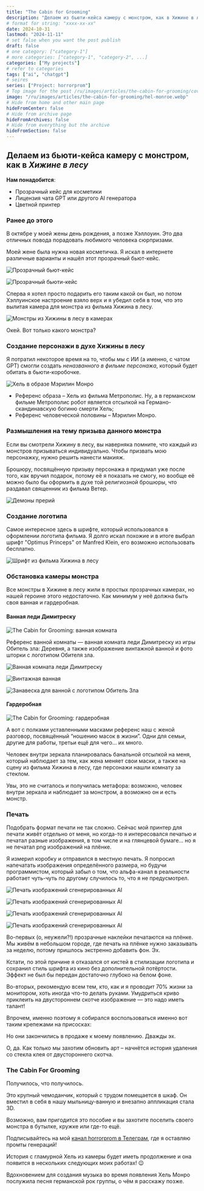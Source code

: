 ```yaml
---
title: "The Cabin for Grooming"
description: "Делаем из бьюти-кейса камеру с монстром, как в Хижине в лесу"
# format for string: "xxxx-xx-xx"
date: 2024-10-31
lastmod: "2024-11-11"
# set false when you want the post publish
draft: false
# one category: ["category-1"]
# more categories: ["category-1", "category-2", ...]
categories: ["My projects"]
# refer to categories
tags: ["ai", "chatgpt"]
# seires
series: ["Project: horrorprom"]
# Top image for the post /ru/images/articles/the-cabin-for-grooming/cover.jpg
image: "/ru/images/articles/the-cabin-for-grooming/hel-monroe.webp"
# Hide from home and other main page
hideFromCenter: false
# Hide from archive page
hideFromArchives: false
# Hide from everything but the archive
hideFromSection: false
---
```

## Делаем из бьюти-кейса камеру с монстром, как в *Хижине в лесу*

**Нам понадобится**:

* Прозрачный кейс для косметики  
* Лицензия чата GPT или другого AI генератора  
* Цветной принтер

### Ранее до этого

В октябре у моей жены день рождения, а позже Хэллоуин. Это два отличных повода порадовать любимого человека сюрпризами.

Моей жене была нужна новая косметичка. Я искал в интернете различные варианты и нашёл этот прозрачный бьют-кейс.

<div class="t_center castration cover p_relative atcScreen">
	<p>
		<img src="/ru/images/articles/the-cabin-for-grooming/transparent-cosmetic-case1.webp" alt="Прозрачный бьют-кейс" />
	</p>
	<p>
		<img src="/ru/images/articles/the-cabin-for-grooming/transparent-cosmetic-case2.webp" alt="Прозрачный бьюти-кейс" />
	</p>
</div>

Сперва я хотел просто подарить его таким какой он был, но потом Хэллуинское настроение взяло верх и я убедил себя в том, что это вылитая камера для монстра из фильма Хижина в лесу.

<div class="t_center castration cover p_relative atcScreen">
	<p>
		<img src="/ru/images/articles/the-cabin-for-grooming/monsters-cabin-from-cabin-in-the-woods.webp" alt="Монстры из Хижины в лесу в камерах" />
	</p>
</div>

<p class="t_center">Окей. Вот только какого монстра?</p>

### Создание персонажи в духе Хижины в лесу

Я потратил некоторое время на то, чтобы мы с ИИ (а именно, с чатом GPT) смогли создать *неназванного в фильме персонажа*, который будет обитать в бьюти-коробочке.

<div class="t_center castration cover p_relative atcScreen">
	<p>
		<img src="/ru/images/articles/the-cabin-for-grooming/hel-monroe.webp" alt="Хель в образе Мэрилин Монро" />
	</p>
</div>

* Референс образа – Хель из фильма Метрополис. Ну, а в германском фильме Метрополис робот является отсылкой на Германо-скандинавскую богиню смерти Хель;  
* Референс человеческой половины – Мэрилин Монро.

### Размышления на тему призыва данного монстра

Если вы смотрели Хижину в лесу, вы наверняка помните, что каждый из монстров призываться индивидуально. Чтобы призвать мою персонажку, нужно решить нанести макияж.

Брошюру, посвящённую призыву персонажа я придумал уже после того, как вручил подарок, потому её я показать не смогу, но вообще её можно было бы оформить в духе той религиозной брошюры, что раздавал священник из фильма Ветер.

<div class="t_center castration cover p_relative atcScreen">
	<p>
		<img src="/ru/images/articles/the-cabin-for-grooming/demons-of-the-prairie.webp" alt="Демоны прерий" />
	</p>
</div>

### Создание логотипа

Самое интересное здесь в шрифте, который использовался в оформлении логотипа фильма. Я долго искал похожие и в итоге выбрал шрифт "Optimus Princeps" от Manfred Klein, его возможно использовать бесплатно.

<div class="t_center castration cover p_relative atcScreen">
	<p>
		<img src="/ru/images/articles/the-cabin-for-grooming/the-cabin-for-grooming-logo.webp" alt="Шрифт из фильма Хижина в лесу" />
	</p>
</div>

### Обстановка камеры монстра

Все монстры в Хижине в лесу жили в простых прозрачных камерах, но нашей героине этого недостаточно. Как минимум у неё должна быть своя ванная и гардеробная.

#### Ванная леди Димитреску

<div class="t_center castration cover p_relative atcScreen">
	<p>
		<img src="/ru/images/articles/the-cabin-for-grooming/the-cabin-for-grooming-bathroom.webp" alt="The Cabin for Grooming: ванная комната" />
	</p>
</div>

Референс ванной комнаты — ванная комната леди Димитреску из игры Обитель зла: Деревня, а также изображение винтажной ванной и фото шторки с логотипом Обителя зла.

<div class="t_center castration cover p_relative atcScreen">
	<p>
		<img src="/ru/images/articles/the-cabin-for-grooming/lady-dimitrescus-bathroom.webp" alt="Ванная комната леди Димитреску" />
	</p>
	<p>
		<img src="/ru/images/articles/the-cabin-for-grooming/bathroom-1.webp" alt="Винтажная ванная" />
	</p>
	<p>
		<img src="/ru/images/articles/the-cabin-for-grooming/bathroom-2.webp" alt="Занавеска для ванной с логотипом Обитель Зла" />
	</p>
</div>

#### Гардеробная

<div class="t_center castration cover p_relative atcScreen">
	<p>
		<img src="/ru/images/articles/the-cabin-for-grooming/the-cabin-for-grooming-dressing-room.webp" alt="The Cabin for Grooming: гардеробная" />
	</p>
</div>

А вот с полками уставленными масками референс наш с женой разговор, посвящённый “ношению масок в жизни”. Одни для семьи, другие для работы, третьи ещё для чего… их много.

Человек внутри зеркала планировалась банальной отсылкой на меня, который наблюдает за тем, как жена меняет свои маски, а также на сцену из фильма Хижина в лесу, где персонажи нашли комнату за стеклом.

Увы, это не считалось и получилась метафора: возможно, человек внутри зеркала и наблюдает за монстром, а возможно он и есть монстр.

### Печать

Подобрать формат печати не так сложно. Сейчас мой принтер для печати живёт отдельно от меня, но когда-то я интересовался печатью и печатал разные изображения, в том числе и на глянцевой бумаге... но я не печатал png изображений на плёнке.

Я измерил коробку и отправился в местную печать. Я попросил напечатать изображения определённого размера, но будучи программистом, который забыл о том, что альфа-канал в реальности работает чуть-чуть по другому случилось то, что я не предусмотрел.

<div class="t_center castration cover p_relative atcScreen">
	<p>
		<img src="/ru/images/articles/the-cabin-for-grooming/printing-1.webp" alt="Печать изображений сгенерированных AI" />
	</p>
	<p>
		<img src="/ru/images/articles/the-cabin-for-grooming/printing-2.webp" alt="Печать изображений сгенерированных AI" />
	</p>
	<p>
		<img src="/ru/images/articles/the-cabin-for-grooming/printing-3.webp" alt="Печать изображений сгенерированных AI" />
	</p>
		<img src="/ru/images/articles/the-cabin-for-grooming/printing-4.webp" alt="Печать изображений сгенерированных AI" />
	</p>
</div>

Во-первых (о, неужели?\!) прозрачные наклейки печатаются на плёнке. Мы живём в небольшом городе, где печать на плёнке нужно заказывать за неделю, потому пришлось экстренно добавить фон. Эх.

Кстати, по этой причине я отказался от кистей в стилизации логотипа и сохранил стиль шрифта из кино без дополнительной потёртости. Эффект не был бы передан достаточно глубоко на белом фоне.

Во-вторых, рекомендую всем тем, кто, как и я проводит 70% жизни за монитором, хоть иногда что-то делать руками. Умудриться криво приклеить на двустороннем скотче изображение — это надо иметь талант\!

Впрочем, именно поэтому я собирался воспользоваться именно вот таким крепежами на присосках:

Но они закончились в продаже к моему появлению. Дважды эх.

О, да. Как только мы захотим обновить арт – начнётся история удаления со стекла клея от двустороннего скотча.

### The Cabin For Grooming

<div class="t_center castration cover p_relative atcScreen">
	<p>Получилось, что получилось.</p>
	<script async src="https://telegram.org/js/telegram-widget.js?22" data-telegram-post="horrorprom/45" data-width="100%" data-color="962715"></script>
</div>

Это крупный чемоданчик, который с трудом помещается в шкаф. Он вместил в себя в нашу мыльницу-ванную и внезапно аппликация стала 3D.

Возможно, вам пригодится это пособие и вы захотите поселить своего монстра в бутылке, кружке или где\-то ещё.

Подписывайтесь на мой <a href="https://t.me/horrorprom/6" target="_blank">канал horrorprom в Телеграм</a>, где я оставляю промты генераций\!

История с гламурной Хель из камеры будет иметь продолжение и она появится в нескольких следующих моих работах\! 😉

Вдохновением для создания музыка во время появления Хель Монро послужила песня германской рок группы, о чём я расскажу позже.
<!--more-->